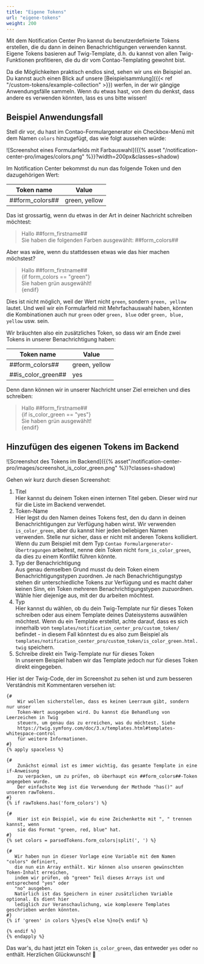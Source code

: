 ```yaml
---
title: "Eigene Tokens"
url: "eigene-tokens"
weight: 200
---
```


Mit dem Notification Center Pro kannst du benutzerdefinierte Tokens erstellen, die du dann in deinen Benachrichtigungen verwenden kannst. Eigene Tokens basieren auf Twig-Template, d.h. du kannst von allen Twig-Funktionen profitieren, die du dir vom Contao-Templating gewohnt bist.

Da die Möglichkeiten praktisch endlos sind, sehen wir uns ein Beispiel an. Du kannst auch einen Blick auf unsere [Beispielsammlung]({{< ref "/custom-tokens/example-collection" >}}) werfen, in der wir gängige Anwendungsfälle sammeln. Wenn du etwas hast, von dem du denkst, dass andere es verwenden könnten, lass es uns bitte wissen!

## Beispiel Anwendungsfall

Stell dir vor, du hast im Contao-Formulargenerator ein Checkbox-Menü mit dem Namen `colors` hinzugefügt, das wie folgt aussehen würde:

![Screenshot eines Formularfelds mit Farbauswahl]({{% asset "/notification-center-pro/images/colors.png" %}}?width=200px&classes=shadow)

Im Notification Center bekommst du nun das folgende Token und den dazugehörigen Wert:

| Token name            | Value         |
|-----------------------|---------------|
| ##form_colors##       | green, yellow |

Das ist grossartig, wenn du etwas in der Art in deiner Nachricht schreiben möchtest:

> Hallo ##form_firstname## \
> Sie haben die folgenden Farben ausgewählt: ##form_colors##

Aber was wäre, wenn du stattdessen etwas wie das hier machen möchstest?

> Hallo ##form_firstname## \
> {if form_colors == "green"} \
> Sie haben grün ausgewählt! \
> {endif}

Dies ist nicht möglich, weil der Wert nicht `green`, sondern `green, yellow` lautet. Und weil wir ein Formularfeld mit Mehrfachauswahl haben, könnten die Kombinationen auch nur `green` oder `green, blue` oder `green, blue, yellow` usw. sein.

Wir bräuchten also ein zusätzliches Token, so dass wir am Ende zwei Tokens in unserer Benachrichtigung haben:

| Token name         | Value         |
|--------------------|---------------|
| ##form_colors##    | green, yellow |
| ##is_color_green## | yes           |

Denn dann können wir in unserer Nachricht unser Ziel erreichen und dies schreiben:

> Hallo ##form_firstname## \
> {if is_color_green == "yes"} \
> Sie haben grün ausgewählt! \
> {endif}

## Hinzufügen des eigenen Tokens im Backend

![Screenshot des Tokens im Backend]({{% asset"/notification-center-pro/images/screenshot_is_color_green.png" %}}?classes=shadow)

Gehen wir kurz durch diesen Screenshot:

1. Titel \
   Hier kannst du deinem Token einen internen Titel geben. Dieser wird nur für die Liste im Backend verwendet.
2. Token-Name \
   Hier legst du den Namen deines Tokens fest, den du dann in deinen Benachrichtigungen zur Verfügung haben wirst. Wir verwenden
   `is_color_green`, aber du kannst hier jeden beliebigen Namen verwenden. Stelle nur sicher, dass er nicht mit anderen Tokens kollidiert. Wenn du zum Beispiel mit dem Typ `Contao Formulargenerator-Übertragungen` arbeitest, nenne dein Token nicht
   `form_is_color_green`, da dies zu einem Konflikt führen könnte.
3. Typ der Benachrichtigung \
   Aus genau demselben Grund musst du dein Token einem Benachrichtigungstypen zuordnen. Je nach Benachrichtigungstyp stehen dir unterschiedliche Tokens zur Verfügung und es macht daher keinen Sinn, ein Token mehreren Benachrichtigungstypen zuzuordnen. Wähle hier diejenige aus, mit der du arbeiten möchtest.
4. Typ \
   Hier kannst du wählen, ob du dein Twig-Template nur für dieses Token schreiben oder aus einem
   Template deines Dateisystems auswählen möchtest. Wenn du ein Template erstellst, achte darauf, dass es sich
   innerhalb von `templates/notification_center_pro/custom_token/` befindet - in diesem Fall könntest du es also zum Beispiel
   als `templates/notification_center_pro/custom_token/is_color_green.html.twig` speichern.
5. Schreibe direkt ein Twig-Template nur für dieses Token \
   In unserem Beispiel haben wir das Template jedoch nur für dieses Token direkt eingegeben.

Hier ist der Twig-Code, der im Screenshot zu sehen ist und zum besseren Verständnis mit Kommentaren versehen ist:

```twig
{#
    Wir wollen sicherstellen, dass es keinen Leerraum gibt, sondern nur unser
    Token-Wert ausgegeben wird. Du kannst die Behandlung von Leerzeichen in Twig
    steuern, um genau das zu erreichen, was du möchtest. Siehe
    https://twig.symfony.com/doc/3.x/templates.html#templates-whitespace-control
    für weitere Informationen.
#}
{% apply spaceless %}

{#
    Zunächst einmal ist es immer wichtig, das gesamte Template in eine if-Anweisung
    zu verpacken, um zu prüfen, ob überhaupt ein ##form_colors##-Token angegeben wurde.
    Der einfachste Weg ist die Verwendung der Methode "has()" auf unseren rawTokens.
#}
{% if rawTokens.has('form_colors') %}

{#
    Hier ist ein Beispiel, wie du eine Zeichenkette mit ", " trennen kannst, wenn
    sie das Format "green, red, blue" hat.
#}
{% set colors = parsedTokens.form_colors|split(', ') %}

{#
   Wir haben nun in dieser Vorlage eine Variable mit dem Namen "colors" definiert,
   die nun ein Array enthält. Wir können also unseren gewünschten Token-Inhalt erreichen,
   indem wir prüfen, ob "green" Teil dieses Arrays ist und entsprechend "yes" oder
   "no" ausgeben.
   Natürlich ist das Speichern in einer zusätzlichen Variable optional. Es dient hier
   lediglich zur Veranschaulichung, wie komplexere Templates geschrieben werden könnten.
#}
{% if 'green' in colors %}yes{% else %}no{% endif %}

{% endif %}
{% endapply %}
```

Das war's, du hast jetzt ein Token `is_color_green`, das entweder `yes` oder `no` enthält. Herzlichen Glückwunsch! 🎉
